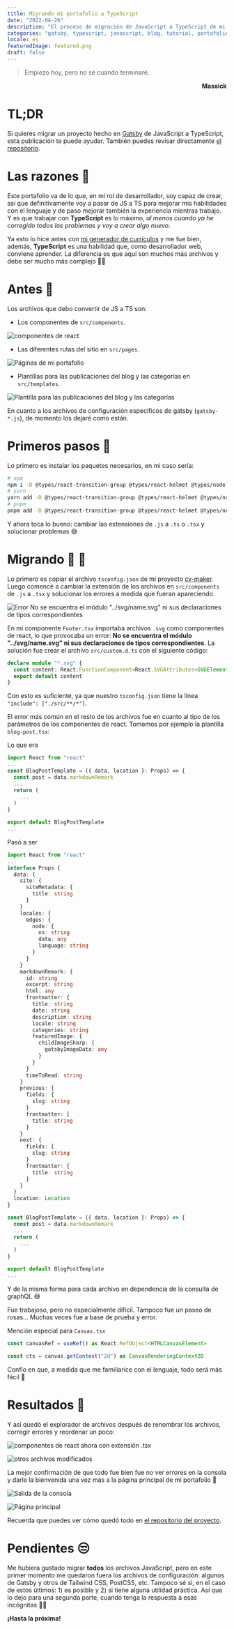 ```yaml
---
title: Migrando mi portafolio a TypeScript
date: "2022-04-26"
description: "El proceso de migración de JavaScript a TypeScript de mi portafolio paso a paso"
categories: "gatsby, typescript, javascript, blog, tutorial, portafolio"
locale: es
featuredImage: featured.png
draft: false
---
```


> Empiezo hoy, pero no sé cuando terminaré.

<p align="right"><strong>Massick</strong></p>

# TL;DR

Si quieres migrar un proyecto hecho en [Gatsby](https://www.gatsbyjs.com/) de JavaScript a TypeScript, esta publicación te puede ayudar. También puedes revisar directamente [el repositorio](https://github.com/M4ss1ck/massick-portfolio).

# Las razones 💭

Este portafolio va de lo que, en mi rol de desarrollador, soy capaz de crear, así que definitivamente voy a pasar de JS a TS para mejorar mis habilidades con el lenguaje y de paso mejorar también la experiencia mientras trabajo. Y es que trabajar con **TypeScript** es lo máximo, _al menos cuando ya he corregido todos los problemas y voy a crear algo nuevo_.

Ya esto lo hice antes con [mi generador de currículos](https://github.com/M4ss1ck/gatsby-cv-maker) y me fue bien, además, **TypeScript** es una habilidad que, como desarrollador web, conviene aprender. La diferencia es que aquí son muchos más archivos y debe ser mucho más complejo 🚶‍♂️

# Antes 👀

Los archivos que debo convertir de JS a TS son:

- Los componentes de `src/components`.

![componentes de react](components.png)

- Las diferentes rutas del sitio en `src/pages`.

![Páginas de mi portafolio](pages.png)

- Plantillas para las publicaciones del blog y las categorías en `src/templates`.

![Plantilla para las publicaciones del blog y las categorías](templates.png)

En cuanto a los archivos de configuración específicos de gatsby (`gatsby-*.js`), de momento los dejaré como están.

# Primeros pasos 👣

Lo primero es instalar los paquetes necesarios, en mi caso sería:

```bash
# npm
npm i -D @types/react-transition-group @types/react-helmet @types/node @types/react @types/react-dom typescript
# yarn
yarn add -D @types/react-transition-group @types/react-helmet @types/node @types/react @types/react-dom typescript
# pnpm
pnpm add -D @types/react-transition-group @types/react-helmet @types/node @types/react @types/react-dom typescript
```

Y ahora toca lo bueno: cambiar las extensiones de `.js` a `.ts` o `.tsx` y solucionar problemas 😅

# Migrando 🛫 🛬

Lo primero es copiar el archivo `tsconfig.json` de mi proyecto [cv-maker](https://github.com/M4ss1ck/gatsby-cv-maker). Luego comencé a cambiar la extensión de los archivos en `src/components` de `.js` a `.tsx` y solucionar los errores a medida que fueran apareciendo.

![Error No se encuentra el módulo "../svg/name.svg" ni sus declaraciones de tipos correspondientes](svgerror.png)

En mi componente `Footer.tsx` importaba archivos `.svg` como componentes de react, lo que provocaba un error: **No se encuentra el módulo "../svg/name.svg" ni sus declaraciones de tipos correspondientes**. La solución fue crear el archivo `src/custom.d.ts` con el siguiente código:

```ts
declare module "*.svg" {
  const content: React.FunctionComponent<React.SVGAttributes<SVGElement>>
  export default content
}
```

Con esto es suficiente, ya que nuestro `tsconfig.json` tiene la línea `"include": ["./src/**/*"]`.

El error más común en el resto de los archivos fue en cuanto al tipo de los parámetros de los componentes de react. Tomemos por ejemplo la plantilla `blog-post.tsx`:

Lo que era

```js
import React from "react"
...
const BlogPostTemplate = ({ data, location }: Props) => {
  const post = data.markdownRemark
  ...
  return (
    ...
  )
}

export default BlogPostTemplate
...
```

Pasó a ser

```ts
import React from "react"
...
interface Props {
  data: {
    site: {
      siteMetadata: {
        title: string
      }
    }
    locales: {
      edges: {
        node: {
          ns: string
          data: any
          language: string
        }
      }
    }
    markdownRemark: {
      id: string
      excerpt: string
      html: any
      frontmatter: {
        title: string
        date: string
        description: string
        locale: string
        categories: string
        featuredImage: {
          childImageSharp: {
            gatsbyImageData: any
          }
        }
      }
      timeToRead: string
    }
    previous: {
      fields: {
        slug: string
      }
      frontmatter: {
        title: string
      }
    }
    next: {
      fields: {
        slug: string
      }
      frontmatter: {
        title: string
      }
    }
  }
  location: Location
}

const BlogPostTemplate = ({ data, location }: Props) => {
  const post = data.markdownRemark
  ...
  return (
    ...
  )
}

export default BlogPostTemplate
...
```

Y de la misma forma para cada archivo en dependencia de la consulta de graphQL 😅

Fue trabajoso, pero no especialmente difícil. Tampoco fue un paseo de rosas... Muchas veces fue a base de prueba y error.

Mención especial para `Canvas.tsx`

```ts
const canvasRef = useRef() as React.RefObject<HTMLCanvasElement>

const ctx = canvas.getContext("2d") as CanvasRenderingContext2D
```

Confío en que, a medida que me familiarice con el lenguaje, todo será más fácil 🤞

# Resultados 🎉

Y así quedó el explorador de archivos después de renombrar los archivos, corregir errores y reordenar un poco:

![componentes de react ahora con extensión .tsx](componentsTS.png)

![otros archivos modificados](pagesandtemplates.png)

La mejor confirmación de que todo fue bien fue no ver errores en la consola y darle la bienvenida una vez más a la página principal de mi portafolio 🤩

![Salida de la consola](console.png)

![Página principal](todook.png)

Recuerda que puedes ver cómo quedó todo en [el repositorio del proyecto](https://github.com/M4ss1ck/massick-portfolio).

# Pendientes 😒

Me hubiera gustado migrar **todos** los archivos JavaScript, pero en este primer momento me quedaron fuera los archivos de configuración: algunos de Gatsby y otros de Tailwind CSS, PostCSS, etc. Tampoco sé si, en el caso de estos últimos: 1) es posible y 2) si tiene alguna utilidad práctica. Así que lo dejo para una segunda parte, cuando tenga la respuesta a esas incógnitas 🚶‍♂️

**¡Hasta la próxima!**
